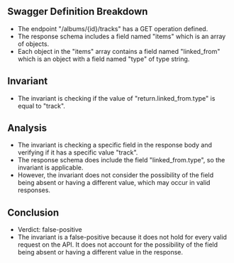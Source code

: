 ## Swagger Definition Breakdown
- The endpoint "/albums/{id}/tracks" has a GET operation defined.
- The response schema includes a field named "items" which is an array of objects.
- Each object in the "items" array contains a field named "linked_from" which is an object with a field named "type" of type string.

## Invariant
- The invariant is checking if the value of "return.linked_from.type" is equal to "track".

## Analysis
- The invariant is checking a specific field in the response body and verifying if it has a specific value "track".
- The response schema does include the field "linked_from.type", so the invariant is applicable.
- However, the invariant does not consider the possibility of the field being absent or having a different value, which may occur in valid responses.

## Conclusion
- Verdict: false-positive
- The invariant is a false-positive because it does not hold for every valid request on the API. It does not account for the possibility of the field being absent or having a different value in the response.
